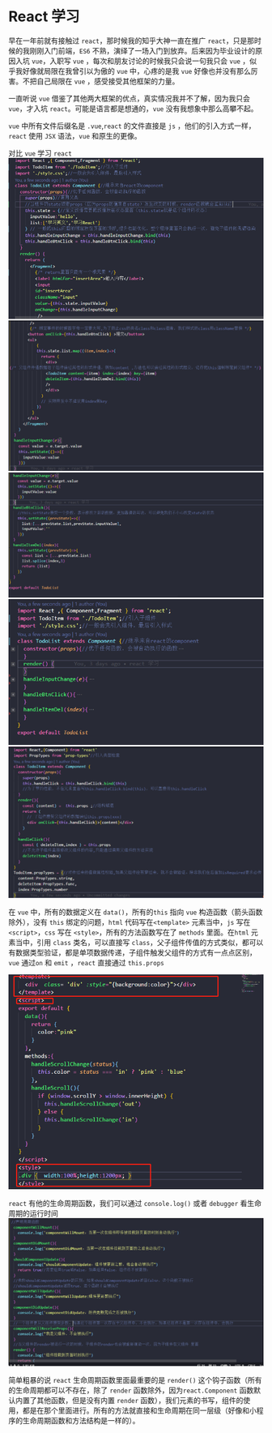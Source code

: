  # React 学习
 早在一年前就有接触过 `react`，那时候我的知乎大神一直在推广 `react`，只是那时候的我刚刚入门前端，`ES6` 不熟，演绎了一场入门到放弃。后来因为毕业设计的原因入坑 `vue`，入职写 `vue` ，每次和朋友讨论的时候我只会说一句我只会 `vue` ，似乎我好像就局限在我曾引以为傲的 `vue` 中，心疼的是我 `vue` 好像也并没有那么厉害。不把自己局限在 `vue` ，感受接受其他框架的力量。

 一直听说 `vue` 借鉴了其他两大框架的优点，真实情况我并不了解，因为我只会 `vue`，才入坑 `react`。可能是语言都是想通的，`vue` 没有我想象中那么高攀不起。

 `vue` 中所有文件后缀名是 `.vue`,`react` 的文件直接是 `js` ，他们的引入方式一样，`react` 使用 `JSX` 语法，`vue` 和原生的更像。
 
 对比 `vue` 学习 `react`  
<img src="public/img/react1.png">
<img src="public/img/react2.png">
<img src="public/img/react3.png">
<img src="public/img/react4.png">
<img src="public/img/react5.png">

在 `vue` 中，所有的数据定义在 `data()`，所有的`this` 指向 `vue` 构造函数（箭头函数除外），没有 `this` 绑定的问题，`html` 代码写在`<template>` 元素当中，`js` 写在 `<script>`，`css` 写在 `<style>`，所有的方法函数写在了 `methods` 里面。在`html` 元素当中，引用 `class` 类名，可以直接写 `class`，父子组件传值的方式类似，都可以有数据类型验证，都是单项数据传递，子组件触发父组件的方式有一点点区别，`vue` 通过`on` 和 `emit` ，`react` 直接通过 `this.props` 

 <img src="public/img/vue1.jpg">

`react` 有他的生命周期函数，我们可以通过 `console.log()` 或者 `debugger` 看生命周期的运行时间
<img src="public/img/react6.png">

简单粗暴的说 `react` 生命周期函数里面最重要的是  `render()` 这个钩子函数（所有的生命周期都可以不存在，除了 `render` 函数除外，因为`react.Component` 函数默认内置了其他函数，但是没有内置 `render` 函数），我们元素的书写，组件的使用，都是在那个里面进行。所有的方法就直接和生命周期在同一层级（好像和小程序的生命周期函数和方法结构是一样的）。






